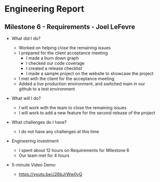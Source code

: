 # Engineering Report

## Milestone 6 - Requirements - Joel LeFevre

* What did I do?
    * Worked on helping close the remaining issues
    * I prepared for the client acceptance meeting
        * I made a burn down graph
        * I checked our code coverage
        * I created a release checklist
        * I made a sample project on the website to showcase the project
    * I met with the client for the acceptance meeting
    * Added a live production environment, and switched main in our github to a test environment

* What will I do? 
    * I will work with the team to close the remaining issues
    * I will work to add a new feature for the second release of the project

* What challenges do I have?
    * I do not have any challenges at this time

* Engineering investment
    * I spent about 12 hours on Requirements for Milestone 6
    * Our team met for 4 hours

* 5-minute Video Demo
    * https://youtu.be/J26bJrWw0yQ